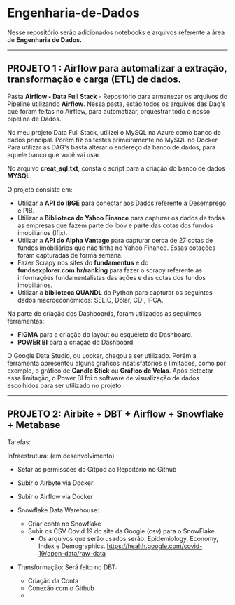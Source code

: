 # Engenharia-de-Dados

Nesse repositório serão adicionados notebooks e arquivos referente a área de **Engenharia de Dados.**

---------------------------------------------------------------------------------------------
## PROJETO 1 : Airflow para automatizar a extração, transformação e carga (ETL) de dados. 

Pasta **Airflow - Data Full Stack** -  Repositório para armanezar os arquivos do Pipeline utilizando **Airflow**. Nessa pasta, estão todos os arquivos das Dag's que foram feitas no Airflow, para automatizar, orquestrar todo o nosso pipeline de Dados. 

No meu projeto Data Full Stack, utilizei o MySQL na Azure como banco de dados principal. Porém fiz os testes primeiramente no MySQL no Docker. Para utilizar as DAG's basta alterar o endereço da banco de dados, para aquele banco que você vai usar. 

No arquivo **creat_sql.txt**, consta o script para a criação do banco de dados **MYSQL**.

O projeto consiste em: 

 - Utilizar a **API do IBGE** para conectar aos Dados referente a Desemprego e PIB. 
 - Utilizar a **Biblioteca do Yahoo Finance** para capturar os dados de todas as empresas que fazem parte do Ibov e parte das cotas dos fundos imobiliários (Ifix). 
 - Utilizar a **API do Alpha Vantage** para capturar cerca de 27 cotas de fundos imobiliários que não tinha no Yahoo Finance. Essas cotações foram capturadas de forma semana. 
 - Fazer Scrapy nos sites do **fundamentus** e do **fundsexplorer.com.br/ranking** para fazer o scrapy referente as informações fundamentalistas das ações e das cotas dos fundos imobiliários. 
 - Utilizar a **biblioteca QUANDL** do Python para capturar os seguintes dados macroeconômicos: SELIC, Dólar, CDI, IPCA. 

Na parte de criação dos Dashboards, foram utilizados as seguintes ferramentas: 
- **FIGMA** para a criação do layout ou esqueleto do Dashboard. 
- **POWER BI** para a criação do Dashboard. 

O Google Data Studio, ou Looker, chegou a ser utilizado. Porém a ferramenta apresentou alguns gráficos insatisfatórios e limitados, como por exemplo, o gráfico de **Candle Stick** ou **Gráfico de Velas**. Após detectar essa limitação, o Power BI foi o software de visualização de dados escolhidos para ser utilizado no projeto. 

 --------------------------------------------------------------------------------------------

 ## PROJETO 2: Airbite + DBT + Airflow + Snowflake + Metabase

 Tarefas:
 
 Infraestrutura: (em desenvolvimento)

 - Setar as permissões do Gitpod ao Repoitório no Github

 - Subir o Airbyte via Docker

 - Subir o Airflow via Docker

 - Snowflake Data Warehouse:
    - Criar conta no Snowflake
    - Subir os CSV Covid 19 do site da Google (csv) para o SnowFlake. 
      - Os arquivos que serão usados serão: Epidemiology, Economy, Index e Demographics. 
      https://health.google.com/covid-19/open-data/raw-data

- Transformação: Será feito no DBT:
  - Criação da Conta
  - Conexão com o Github
  - 
